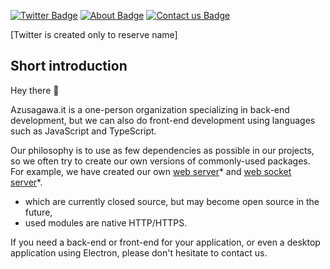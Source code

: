 [![Twitter Badge](https://img.shields.io/badge/Twitter-Profile-informational?style=flat&logo=twitter&logoColor=white&color=1CA2F1)](https://twitter.com/azusagawa_it)
[![About Badge](https://img.shields.io/static/v1?label=&message=About&color=blue&style=flat&logo=trustpilot&logoColor=white)](#short-introduction)
[![Contact us Badge](https://img.shields.io/static/v1?label=&message=Contact%20us&color=blue&style=flat&logo=powervirtualagents&logoColor=white)](mailto:contact@azusagawa.it)

[Twitter is created only to reserve name]

## Short introduction
Hey there :wave:

Azusagawa.it is a one-person organization specializing in back-end development, but we can also do front-end development using languages such as JavaScript and TypeScript.

Our philosophy is to use as few dependencies as possible in our projects, so we often try to create our own versions of commonly-used packages. For example, we have created our own [web server](https://github.com/Azusagawa-it/core-ts/tree/main/core_modules/azusagawa%40web-server)* and [web socket server](https://github.com/Azusagawa-it/core-ts/tree/main/core_modules/azusagawa%40websocket)*.

* which are currently closed source, but may become open source in the future,
* used modules are native HTTP/HTTPS.

If you need a back-end or front-end for your application, or even a desktop application using Electron, please don't hesitate to contact us.
